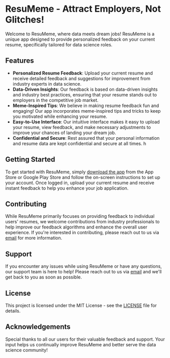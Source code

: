 # ResuMeme - Attract Employers, Not Glitches!

Welcome to ResuMeme, where data meets dream jobs! ResuMeme is a unique app designed to provide personalized feedback on your current resume, specifically tailored for data science roles.

## Features

- **Personalized Resume Feedback**: Upload your current resume and receive detailed feedback and suggestions for improvement from industry experts in data science.
- **Data-Driven Insights**: Our feedback is based on data-driven insights and industry best practices, ensuring that your resume stands out to employers in the competitive job market.
- **Meme-Inspired Tips**: We believe in making resume feedback fun and engaging! Our app incorporates meme-inspired tips and tricks to keep you motivated while enhancing your resume.
- **Easy-to-Use Interface**: Our intuitive interface makes it easy to upload your resume, view feedback, and make necessary adjustments to improve your chances of landing your dream job.
- **Confidential and Secure**: Rest assured that your personal information and resume data are kept confidential and secure at all times.
h
## Getting Started

To get started with ResuMeme, simply [download the app](#) from the App Store or Google Play Store and follow the on-screen instructions to set up your account. Once logged in, upload your current resume and receive instant feedback to help you enhance your job application.

## Contributing

While ResuMeme primarily focuses on providing feedback to individual users' resumes, we welcome contributions from industry professionals to help improve our feedback algorithms and enhance the overall user experience. If you're interested in contributing, please reach out to us via [email](mailto:contact@itsmeharshal.com) for more information.

## Support

If you encounter any issues while using ResuMeme or have any questions, our support team is here to help! Please reach out to us via [email](mailto:contact@itsmeharshal.com) and we'll get back to you as soon as possible.

## License

This project is licensed under the MIT License - see the [LICENSE](LICENSE) file for details.

## Acknowledgements

Special thanks to all our users for their valuable feedback and support. Your input helps us continually improve ResuMeme and better serve the data science community!

